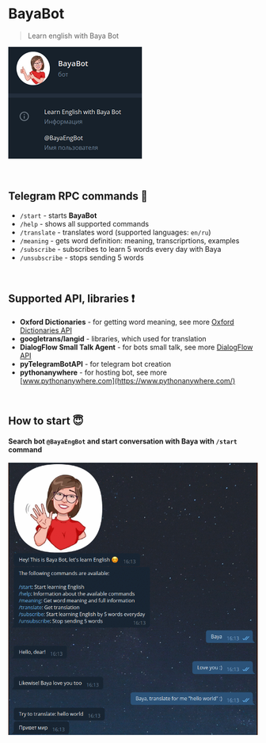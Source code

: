 # BayaBot
> Learn english with Baya Bot

![](https://github.com/ElinaValieva/BayaBot/blob/master/markdown/icon.png)

&nbsp;
## Telegram RPC commands :triangular_flag_on_post:
- `/start` - starts **BayaBot**
- `/help` - shows all supported commands
- `/translate` - translates word (supported languages: `en/ru`)
- `/meaning` - gets word definition: meaning, transcriprtions, examples
- `/subscribe` - subscribes to learn 5 words every day with Baya
- `/unsubscribe` - stops sending 5 words

&nbsp;
## Supported API, libraries :heavy_exclamation_mark:
- **Oxford Dictionaries** - for getting word meaning, see more [Oxford Dictionaries API](https://developer.oxforddictionaries.com/)
- **googletrans/langid** - libraries, which used for translation
- **DialogFlow Small Talk Agent** - for bots small talk, see more [DialogFlow API](https://dialogflow.cloud.google.com/)
- **pyTelegramBotAPI** - for telegram bot creation
- **pythonanywhere** - for hosting bot, see more [www.pythonanywhere.com](https://www.pythonanywhere.com/)

&nbsp;
## How to start :innocent:
#### Search bot `@BayaEngBot` and start conversation with Baya with `/start` command
![](https://github.com/ElinaValieva/BayaBot/blob/master/markdown/markdown.gif)

